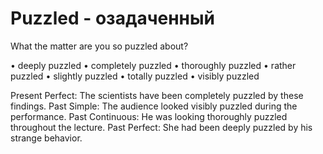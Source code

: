# Puzzled - озадаченный



What the matter are you so puzzled about?

• deeply puzzled
• completely puzzled
• thoroughly puzzled
• rather puzzled
• slightly puzzled
• totally puzzled
• visibly puzzled

Present Perfect: The scientists have been completely puzzled by these findings.
Past Simple: The audience looked visibly puzzled during the performance.
Past Continuous: He was looking thoroughly puzzled throughout the lecture.
Past Perfect: She had been deeply puzzled by his strange behavior.